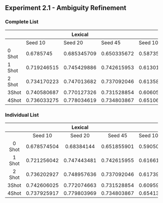 ## Experiment 2.1 - Ambiguity Refinement 

### Complete List 

|        |             | Lexical     |             |             | Syntactic   |             |             | Semantic    |             |             | Pragmatic   |             |             | Vagueness   |             |
|--------|-------------|-------------|-------------|-------------|-------------|-------------|-------------|-------------|-------------|-------------|-------------|-------------|-------------|-------------|-------------|
|        | Seed 10     | Seed 20     | Seed 45     | Seed 10     | Seed 20     | Seed 45     | Seed 10     | Seed 20     | Seed 45     | Seed 10     | Seed 20     | Seed 45     | Seed 10     | Seed 20     | Seed 45     |
| 0 Shot | 0.6785745   | 0.685345709 | 0.650335672 | 0.587355706 | 0.613006665 | 0.584543423 | 0.564984743 | 0.591341992 | 0.52611213  | 0.547132888 | 0.570220746 | 0.545737843 | 0.465034987 | 0.458043563 | 0.515437765 |
| 1 Shot | 0.719246515 | 0.745429886 | 0.742615953 | 0.613012265 | 0.674837948 | 0.61569313  | 0.637333987 | 0.687137718 | 0.594508403 | 0.603341998 | 0.615774255 | 0.627228415 | 0.522221604 | 0.505293049 | 0.535969253 |
| 2 Shot | 0.734170223 | 0.747013682 | 0.737092046 | 0.613581891 | 0.695301034 | 0.623133156 | 0.661301436 | 0.68104255  | 0.582858313 | 0.654288961 | 0.652702824 | 0.587903392 | 0.539205423 | 0.513020269 | 0.561764473 |
| 3Shot  | 0.740580687 | 0.770127326 | 0.731528854 | 0.606053478 | 0.700792405 | 0.654133995 | 0.642063108 | 0.690889497 | 0.585926061 | 0.663440223 | 0.650498875 | 0.586338501 | 0.536209775 | 0.509432157 | 0.567306904 |
| 4Shot  | 0.736033275 | 0.778034619 | 0.734803867 | 0.651066284 | 0.722851976 | 0.657847979 | X           | X           | X           | 0.645994184 | 0.652494468 | 0.613565394 | 0.547366022 | 0.510275353 | 0.570331224 |


### Individual List 

|        |             |   Lexical   |             |             | Syntactic   |             |             | Semantic    |             |             | Pragmatic   |             |             | Vagueness   |             |
|:------:|:-----------:|:-----------:|:-----------:|-------------|-------------|-------------|-------------|-------------|-------------|-------------|-------------|-------------|-------------|-------------|-------------|
|        | Seed 10     | Seed 20     | Seed 45     | Seed 10     | Seed 20     | Seed 45     | Seed 10     | Seed 20     | Seed 45     | Seed 10     | Seed 20     | Seed 45     | Seed 10     | Seed 20     | Seed 45     |
| 0 Shot | 0.678574504 | 0.68384144  | 0.651855901 | 0.590505122 | 0.616381701 | 0.588550518 | 0.564984748 | 0.591341986 | 0.526112128 | 0.547132887 | 0.570220745 | 0.545737847 | 0.50837112  | 0.517036942 | 0.58056453  |
| 1 Shot | 0.721256042 | 0.747443481 | 0.742615955 | 0.616615214 | 0.678543471 | 0.619964914 | 0.637333987 | 0.687137716 | 0.594508402 | 0.603341998 | 0.615774256 | 0.627228413 | 0.568995562 | 0.573765008 | 0.60829342  |
| 2 Shot | 0.736202927 | 0.748957636 | 0.737092046 | 0.61739257  | 0.698431113 | 0.626915493 | 0.661301436 | 0.681042549 | 0.582858313 | 0.65428896  | 0.652702824 | 0.587903389 | 0.588552393 | 0.579161312 | 0.637032395 |
| 3Shot  | 0.742606025 | 0.772074663 | 0.731528854 | 0.60959923  | 0.703925707 | 0.656074213 | 0.642063109 | 0.690889496 | 0.585926061 | 0.663440222 | 0.650498873 | 0.586338502 | 0.585543922 | 0.58301298  | 0.644372981 |
| 4Shot  | 0.737925917 | 0.779803969 | 0.734803867 | 0.654131719 | 0.724829264 | 0.659864069 | X           | X           | X           | 0.645994184 | 0.652494468 | 0.613565394 | 0.598312562 | 0.577678865 | 0.646912833 |

